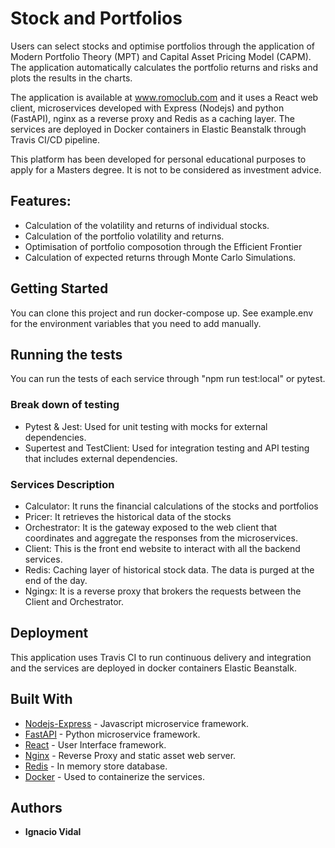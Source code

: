 # Stock and Portfolios

Users can select stocks and optimise portfolios through the application of Modern Portfolio Theory (MPT) and Capital Asset Pricing Model (CAPM). The application automatically calculates the portfolio returns and risks and plots the results in the charts.

The application is available at www.romoclub.com and it uses a React web client, microservices developed with Express (Nodejs) and python (FastAPI), nginx as a reverse proxy and Redis as a caching layer. The services are deployed in Docker containers in Elastic Beanstalk through Travis CI/CD pipeline.

This platform has been developed for personal educational purposes to apply for a Masters degree. It is not to be considered as investment advice.

## Features:

- Calculation of the volatility and returns of individual stocks.
- Calculation of the portfolio volatility and returns.
- Optimisation of portfolio composotion through the Efficient Frontier
- Calculation of expected returns through Monte Carlo Simulations.

## Getting Started

You can clone this project and run docker-compose up. See example.env for the environment variables that you need to add manually.

## Running the tests

You can run the tests of each service through "npm run test:local" or pytest.

### Break down of testing

- Pytest & Jest: Used for unit testing with mocks for external dependencies.
- Supertest and TestClient: Used for integration testing and API testing that includes external dependencies.

### Services Description

- Calculator: It runs the financial calculations of the stocks and portfolios
- Pricer: It retrieves the historical data of the stocks
- Orchestrator: It is the gateway exposed to the web client that coordinates and aggregate the responses from the microservices.
- Client: This is the front end website to interact with all the backend services.
- Redis: Caching layer of historical stock data. The data is purged at the end of the day.
- Ngingx: It is a reverse proxy that brokers the requests between the Client and Orchestrator.

## Deployment

This application uses Travis CI to run continuous delivery and integration and the services are deployed in docker containers Elastic Beanstalk.
## Built With

- [Nodejs-Express](https://expressjs.com/) - Javascript microservice framework.
- [FastAPI](https://fastapi.tiangolo.com/) - Python microservice framework.
- [React](https://reactjs.org/) - User Interface framework.
- [Nginx](https://www.nginx.com/) - Reverse Proxy and static asset web server.
- [Redis](https://redis.io/) - In memory store database.
- [Docker](https://www.docker.com/) - Used to containerize the services.

## Authors

- **Ignacio Vidal**
